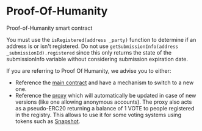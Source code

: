 # Proof-Of-Humanity

Proof-of-Humanity smart contract

You must use the `isRegistered(address _party)` function to determine if an address is or isn't registered.
Do not use `getSubmissionInfo(address _submissionId).registered` since this only returns the state of the submissionInfo variable without considering submission expiration date.

If you are referring to Proof Of Humanity, we advise you to either:
- Reference the [main contract](https://etherscan.io/address/0xC5E9dDebb09Cd64DfaCab4011A0D5cEDaf7c9BDb) and have a mechanism to switch to a new one.
- Reference the [proxy](https://etherscan.io/address/0x1dAD862095d40d43c2109370121cf087632874dB) which will automatically be updated in case of new versions (like one allowing anonymous accounts). The proxy also acts as a pseudo-ERC20 returning a balance of 1 VOTE to people registered in the registry. This allows to use it for some voting systems using tokens such as [Snapshot](https://snapshot.page/).

